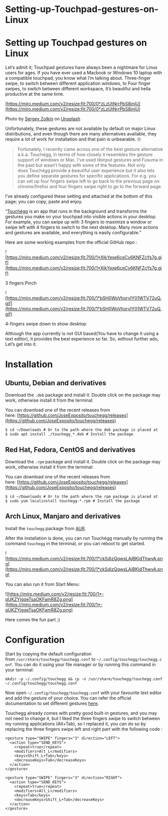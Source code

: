 # Setting-up-Touchpad-gestures-on-Linux
# **Setting up Touchpad gestures on Linux**

Let’s admit it; Touchpad gestures have always been a nightmare for Linux users for ages. If you have ever used a Macbook or Windows 10 laptop with a compatible touchpad, you know what I’m talking about. Three-finger swipe, to switch between different application windows, to Four finger swipes, to switch between different workspace, It’s beautiful and hella productive at the same time.

[https://miro.medium.com/v2/resize:fit:700/0*zLzUtNrrPbS8injU](https://miro.medium.com/v2/resize:fit:700/0*zLzUtNrrPbS8injU)

Photo by [Sergey Zolkin](https://unsplash.com/@szolkin?utm_source=medium&utm_medium=referral) on [Unsplash](https://unsplash.com/?utm_source=medium&utm_medium=referral)

Unfortunately, these gestures are not available by default on major Linux distributions, and even though there are many alternatives available, they require a lot of work for installation and that pain is unbearable. 🙄

> Fortunately, I recently came across one of the best gesture alternative a.k.a. Touchégg, in terms of how closely it resembles the gesture support of windows or Mac. I’ve used libinput gestures and Fusuma in the past but wasn’t happy with some of the features. Not only does Touchégg provide a beautiful user experience but it also lets you define separate gestures for specific applications. For e.g. you can set up four fingers swipe left to go back to the previous page on chrome/firefox and four fingers swipe right to go to the forward page.
> 

I’ve already configured these setting and attached at the bottom of this page; you can copy, paste and enjoy.

“[Touchégg](https://github.com/JoseExposito/touchegg) is an app that runs in the background and transforms the gestures you make on your touchpad into visible actions in your desktop. For example, you can swipe up with 3 fingers to maximize a window or swipe left with 4 fingers to switch to the next desktop. Many more actions and gestures are available, and everything is easily configurable.”

Here are some working examples from the official GitHub repo :

![https://miro.medium.com/v2/resize:fit:700/1*XIkYexe6ceCy6KNFZcYs7g.gif](https://miro.medium.com/v2/resize:fit:700/1*XIkYexe6ceCy6KNFZcYs7g.gif)

3 fingers Pinch

![https://miro.medium.com/v2/resize:fit:700/1*bSH0WoVhorvIY01WTV72uQ.gif](https://miro.medium.com/v2/resize:fit:700/1*bSH0WoVhorvIY01WTV72uQ.gif)

4-fingers swipe down to show desktop

Although the app currently is not GUI based(You have to change it using a text editor), it provides the best experience so far. So, without further ado, Let’s get into it.

# **Installation**

## **Ubuntu, Debian and derivatives**

Download the `.deb` package and install it. Double click on the package may work, otherwise install it from the terminal:

You can download one of the recent releases from here: [https://github.com/JoseExposito/touchegg/releases](https://github.com/JoseExposito/touchegg/releases)

```
$ cd ~/Downloads # Or to the path where the deb package is placed at
$ sudo apt install ./touchegg_*.deb # Install the package
```

## **Red Hat, Fedora, CentOS and derivatives**

Download the `.rpm` package and install it. Double click on the package may work, otherwise install it from the terminal:

You can download one of the recent releases from here: [https://github.com/JoseExposito/touchegg/releases](https://github.com/JoseExposito/touchegg/releases)

```
$ cd ~/Downloads # Or to the path where the rpm package is placed at
$ sudo yum localinstall touchegg-*.rpm # Install the package
```

## **Arch Linux, Manjaro and derivatives**

Install the `touchegg` package from [AUR](https://aur.archlinux.org/packages/touchegg/).

After the installation is done, you can run Touchégg manually by running the command `touchegg` in the terminal, or you can reboot to get started.

![https://miro.medium.com/v2/resize:fit:700/1*ckSdizQgwsLAjBKIdThwvA.png](https://miro.medium.com/v2/resize:fit:700/1*ckSdizQgwsLAjBKIdThwvA.png)

You can also run it from Start Menu:

![https://miro.medium.com/v2/resize:fit:700/1*-qUKZYjgqeTsaOKFamR8Zg.png](https://miro.medium.com/v2/resize:fit:700/1*-qUKZYjgqeTsaOKFamR8Zg.png)

Here comes the fun part ;)

# **Configuration**

Start by copying the default configuration from `/usr/share/touchegg/touchegg.conf` to `~/.config/touchegg/touchegg.conf`. You can do it using your file manager or by running this command in your terminal:

```
mkdir -p ~/.config/touchegg && cp -n /usr/share/touchegg/touchegg.conf ~/.config/touchegg/touchegg.conf
```

Now open `~/.config/touchegg/touchegg.conf` with your favourite text editor and add the gesture of your choice. You can refer the official documentation to set different gestures [here](https://github.com/JoseExposito/touchegg).

Touchegg already comes with pretty good built-in gestures, and you may not need to change it, but I liked the three fingers swipe to switch between my running applications (Alt+Tab), so I replaced it, you can do so by replacing the three fingers swipe left and right part with the following code :

```
<gesture type="SWIPE" fingers="3" direction="LEFT">
  <action type="SEND_KEYS">
    <repeat>true</repeat>
    <modifiers>Alt_L</modifiers>
    <keys>Shift_L+Tab</keys>
    <decreaseKeys>Tab</decreaseKeys>
  </action>
</gesture>

<gesture type="SWIPE" fingers="3" direction="RIGHT">
  <action type="SEND_KEYS">
    <repeat>true</repeat>
    <modifiers>Alt_L</modifiers>
    <keys>Tab</keys>
    <decreaseKeys>Shift_L+Tab</decreaseKeys>
  </action>
</gesture>
```
